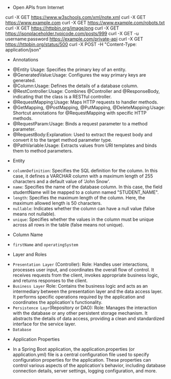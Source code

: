 * Open APIs from Internet

curl -X GET https://www.w3schools.com/xml/note.xml
curl -X GET https://www.example.com
curl -X GET https://www.example.com/robots.txt
curl -X GET https://httpbin.org/image/png
curl -X GET https://jsonplaceholder.typicode.com/posts/999
curl -X GET -u username:password https://example.com/private-api
curl -X GET https://httpbin.org/status/500
curl -X POST -H "Content-Type: application/json" 

* Annotations
- @Entity Usage: Specifies the primary key of an entity.
-  @GeneratedValue:Usage: Configures the way primary keys are generated.
- @Column:Usage: Defines the details of a database column.
- @RestController:Usage: Combines @Controller and @ResponseBody, indicating that the class is a RESTful controller.
- @RequestMapping:Usage: Maps HTTP requests to handler methods.
- @GetMapping, @PostMapping, @PutMapping, @DeleteMapping:Usage: Shortcut annotations for @RequestMapping with specific HTTP methods.
- @RequestParam:Usage: Binds a request parameter to a method parameter.
- @RequestBody:Explanation: Used to extract the request body and convert it to the target method parameter type.
- @PathVariable:Usage: Extracts values from URI templates and binds them to method parameters.

* Entity
- `columnDefinition`: Specifies the SQL definition for the column. In this case, it defines a VARCHAR column with a maximum length of 255 characters and a default value of 'John Snow'.
- `name`: Specifies the name of the database column. In this case, the field studentName will be mapped to a column named "STUDENT_NAME".
- `length`: Specifies the maximum length of the column. Here, the maximum allowed length is 50 characters.
- `nullable`: Indicates whether the column can have a null value (false means not nullable).
- `unique`: Specifies whether the values in the column must be unique across all rows in the table (false means not unique).

* Column Name
- `firstName` and `operatingSystem`

* Layer and Roles
- `Presentation Layer` (Controller):
   Role: Handles user interactions, processes user input, and coordinates the overall flow of control. It receives requests from the client, invokes appropriate business logic, and returns responses to the client.
-  `Business Layer`
  Role: Contains the business logic and acts as an intermediary between the presentation layer and the data access layer. It performs specific operations required by the application and coordinates the application's functionality.
- `Persistence Layr`(Repository or DAO):
Role: Manages the interaction with the database or any other persistent storage mechanism. It abstracts the details of data access, providing a clean and standardized interface for the service layer.
- `Database`


* Application Properties
- In a Spring Boot application, the application.properties (or application.yml) file is a central configuration file used to specify configuration properties for the application. These properties can control various aspects of the application's behavior, including database connection details, server settings, logging configuration, and more.